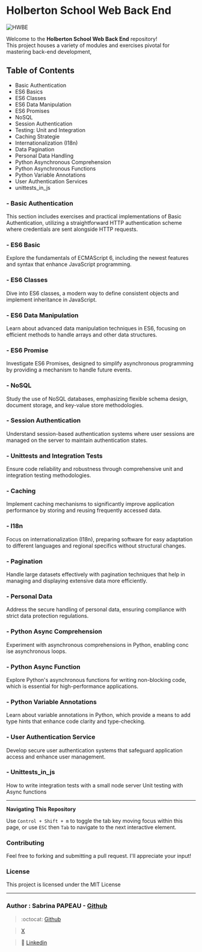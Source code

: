 # Holberton School Web Back End

![HWBE](https://zupimages.net/up/24/28/5ck8.png)

Welcome to the **Holberton School Web Back End** repository!  
This project houses a variety of modules and exercises pivotal for mastering back-end development,  


## Table of Contents

- Basic Authentication
- ES6 Basics
- ES6 Classes
- ES6 Data Manipulation
- ES6 Promises
- NoSQL
- Session Authentication
- Testing: Unit and Integration
- Caching Strategie
- Internationalization (I18n)
- Data Pagination
- Personal Data Handling
- Python Asynchronous Comprehension
- Python Asynchronous Functions
- Python Variable Annotations
- User Authentication Services
- unittests_in_js


### - Basic Authentication

This section includes exercises and practical implementations of Basic Authentication, utilizing a straightforward HTTP authentication scheme where credentials are sent alongside HTTP requests.

### - ES6 Basic

Explore the fundamentals of ECMAScript 6, including the newest features and syntax that enhance JavaScript programming.

### - ES6 Classes

Dive into ES6 classes, a modern way to define consistent objects and implement inheritance in JavaScript.

### - ES6 Data Manipulation

Learn about advanced data manipulation techniques in ES6, focusing on efficient methods to handle arrays and other data structures.

### - ES6 Promise

Investigate ES6 Promises, designed to simplify asynchronous programming by providing a mechanism to handle future events.

### - NoSQL

Study the use of NoSQL databases, emphasizing flexible schema design, document storage, and key-value store methodologies.

### - Session Authentication

Understand session-based authentication systems where user sessions are managed on the server to maintain authentication states.

### - Unittests and Integration Tests

Ensure code reliability and robustness through comprehensive unit and integration testing methodologies.

### - Caching

Implement caching mechanisms to significantly improve application performance by storing and reusing frequently accessed data.

### - I18n

Focus on internationalization (I18n), preparing software for easy adaptation to different languages and regional specifics without structural changes.

### - Pagination

Handle large datasets effectively with pagination techniques that help in managing and displaying extensive data more efficiently.

### - Personal Data

Address the secure handling of personal data, ensuring compliance with strict data protection regulations.

### - Python Async Comprehension

Experiment with asynchronous comprehensions in Python, enabling conc ise asynchronous loops.

### - Python Async Function

Explore Python's asynchronous functions for writing non-blocking code, which is essential for high-performance applications.

### - Python Variable Annotations

Learn about variable annotations in Python, which provide a means to add type hints that enhance code clarity and type-checking.

### - User Authentication Service

Develop secure user authentication systems that safeguard application access and enhance user management.

### - Unittests_in_js

How to write integration tests with a small node server
Unit testing with Async functions

---


**Navigating This Repository**

Use `Control + Shift + m` to toggle the tab key moving focus within this page, or use `ESC` then `Tab` to navigate to the next interactive element.

### **Contributing**

Feel free to forking and submitting a pull request. I'll appreciate your input!

### **License**

This project is licensed under the MIT License

---

### Author  :   **Sabrina PAPEAU** - [Github](https://github.com/Holbiwan)

> :octocat: [Github](https://github.com/Holbiwan)

> [X](https://twitter.com/@Holbiwan_Place)

> :blue_book: [Linkedin](https://www.linkedin.com/in/sabrina-p006566185)
